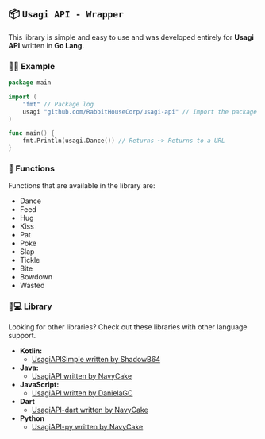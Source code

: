 ## 📦 `Usagi API - Wrapper`
This library is simple and easy to use and was developed entirely for **Usagi API** written in **Go Lang**.


### 👨‍🏫 Example
```go
package main

import (
	"fmt" // Package log
	usagi "github.com/RabbitHouseCorp/usagi-api" // Import the package
)

func main() {
	fmt.Println(usagi.Dance()) // Returns ~> Returns to a URL
}
```

### 🔌 Functions
Functions that are available in the library are:
- Dance
- Feed
- Hug
- Kiss
- Pat
- Poke
- Slap
- Tickle
- Bite
- Bowdown
- Wasted


### 🙂💻 Library
Looking for other libraries? Check out these libraries with other language support.

- **Kotlin:**
  - [UsagiAPISimple written by ShadowB64](https://github.com/ShadowB64/UsagiAPISimple)
- **Java:**
  - [UsagiAPI written by NavyCake](https://github.com/NavyCake/usagi-api)
- **JavaScript:**
  - [UsagiAPI written by DanielaGC](https://github.com/DanielaGC/UsagiAPI)
- **Dart**
  - [UsagiAPI-dart written by NavyCake](https://github.com/NavyCake/usagiapi-dart)
- **Python**
  - [UsagiAPI-py written by NavyCake](https://github.com/NavyCake/usagiapi-py)






